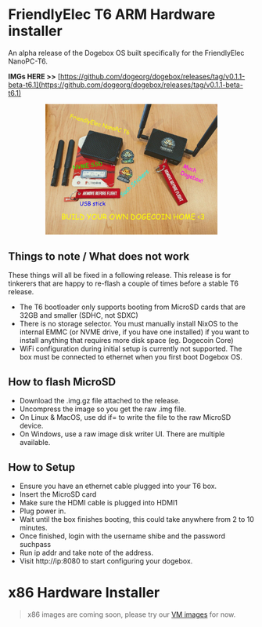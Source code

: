 
# FriendlyElec T6 ARM Hardware installer

An alpha release of the Dogebox OS built specifically for the FriendlyElec NanoPC-T6.

**IMGs HERE >>** [https://github.com/dogeorg/dogebox/releases/tag/v0.1.1-beta-t6.1](https://github.com/dogeorg/dogebox/releases/tag/v0.1.1-beta-t6.1)

<p><img src="images/t6-diy.jpg" alt="Dogebox" width="70%" style="margin-left: 15%;"/></p>

## Things to note / What does not work

These things will all be fixed in a following release. This release is for tinkerers that are happy to re-flash a couple of times before a stable T6 release.

- The T6 bootloader only supports booting from MicroSD cards that are 32GB and smaller (SDHC, not SDXC) 
- There is no storage selector. You must manually install NixOS to the internal EMMC (or NVME drive, if you have one installed) if you want to install anything that requires more disk space (eg. Dogecoin Core)
- WiFi configuration during initial setup is currently not supported. The box must be connected to ethernet when you first boot Dogebox OS.

## How to flash MicroSD

 - Download the .img.gz file attached to the release.
 - Uncompress the image so you get the raw .img file.
 - On Linux & MacOS, use dd if= to write the file to the raw MicroSD device.
 - On Windows, use a raw image disk writer UI. There are multiple available.

## How to Setup

 - Ensure you have an ethernet cable plugged into your T6 box.
 - Insert the MicroSD card
 - Make sure the HDMI cable is plugged into HDMI1
 - Plug power in.
 - Wait until the box finishes booting, this could take anywhere from 2 to 10 minutes.
 - Once finished, login with the username shibe and the password suchpass
 - Run ip addr and take note of the address.
 - Visit http://ip:8080 to start configuring your dogebox.

# x86 Hardware Installer 
> x86 images are coming soon, please try our [VM images](./vms.md) for now. 
